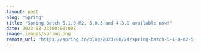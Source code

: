 ```yaml
---
layout: post
blog: "Spring"
title: "Spring Batch 5.1.0-M2, 5.0.3 and 4.3.9 available now!"
date: 2023-08-23T00:00:00Z
image: images/spring.png
remote_url: "https://spring.io/blog/2023/08/24/spring-batch-5-1-0-m2-5-0-3-and-4-3-9-available-now"
---
```

